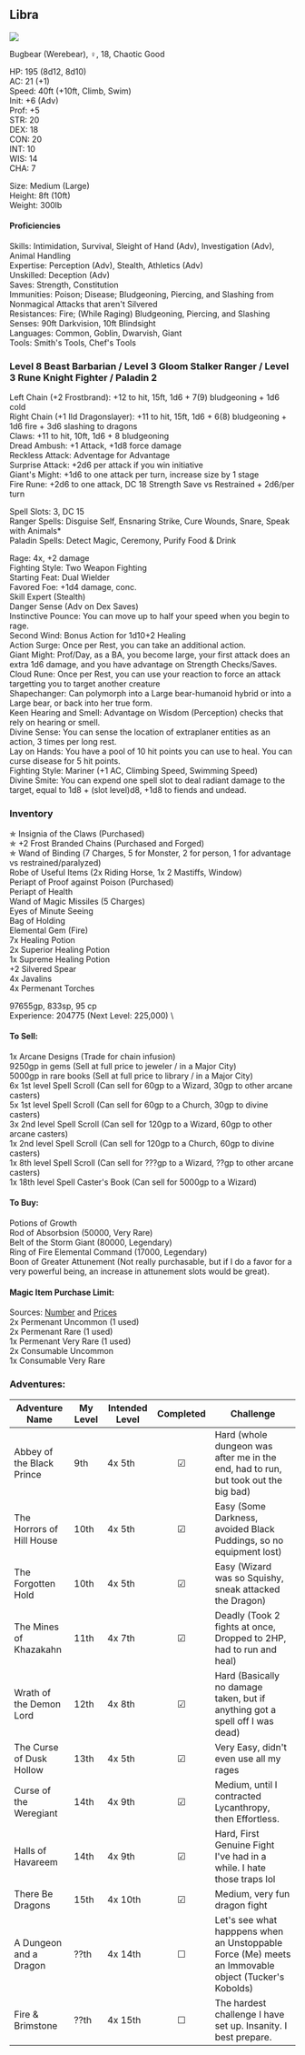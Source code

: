 ## Libra
![](https://64.media.tumblr.com/4e4cce80bdc8ba0e10ebd895228fe21f/tumblr_p628a5eK9Z1wanp9fo3_400.png)

Bugbear (Werebear), ♀, 18, Chaotic Good

HP: 195 (8d12, 8d10) \
AC: 21 (+1) \
Speed: 40ft (+10ft, Climb, Swim) \
Init: +6 (Adv) \
Prof: +5 \
STR: 20 \
DEX: 18 \
CON: 20 \
INT: 10 \
WIS: 14 \
CHA: 7 

Size: Medium (Large) \
Height: 8ft (10ft) \
Weight: 300lb

#### Proficiencies
Skills: Intimidation, Survival, Sleight of Hand (Adv), Investigation (Adv), Animal Handling \
Expertise: Perception (Adv), Stealth, Athletics (Adv) \
Unskilled: Deception (Adv) \
Saves: Strength, Constitution \
Immunities: Poison; Disease; Bludgeoning, Piercing, and Slashing from Nonmagical Attacks that aren't Silvered \
Resistances: Fire; (While Raging) Bludgeoning, Piercing, and Slashing \
Senses: 90ft Darkvision, 10ft Blindsight \
Languages: Common, Goblin, Dwarvish, Giant \
Tools: Smith's Tools, Chef's Tools

### Level 8 Beast Barbarian / Level 3 Gloom Stalker Ranger / Level 3 Rune Knight Fighter / Paladin 2 

Left Chain (+2 Frostbrand):  +12 to hit, 15ft, 1d6 + 7(9) bludgeoning + 1d6 cold \
Right Chain (+1 Ild Dragonslayer): +11 to hit, 15ft, 1d6 + 6(8) bludgeoning + 1d6 fire + 3d6 slashing to dragons \
Claws: +11 to hit, 10ft, 1d6 + 8 bludgeoning \
Dread Ambush: +1 Attack, +1d8 force damage \
Reckless Attack: Adventage for Advantage \
Surprise Attack: +2d6 per attack if you win initiative \
Giant's Might: +1d6 to one attack per turn, increase size by 1 stage \
Fire Rune: +2d6 to one attack, DC 18 Strength Save vs Restrained + 2d6/per turn

Spell Slots: 3, DC 15 \
Ranger Spells: Disguise Self, Ensnaring Strike, Cure Wounds, Snare, Speak with Animals* \
Paladin Spells: Detect Magic, Ceremony, Purify Food & Drink

Rage: 4x, +2 damage \
Fighting Style: Two Weapon Fighting \
Starting Feat: Dual Wielder \
Favored Foe: +1d4 damage, conc. \
Skill Expert (Stealth) \
Danger Sense (Adv on Dex Saves) \
Instinctive Pounce: You can move up to half your speed when you begin to rage. \
Second Wind: Bonus Action for 1d10+2 Healing \
Action Surge: Once per Rest, you can take an additional action. \
Giant Might: Prof/Day, as a BA, you become large, your first attack does an extra 1d6 damage, and you have advantage on Strength Checks/Saves. \
Cloud Rune: Once per Rest, you can use your reaction to force an attack targetting you to target another creature \
Shapechanger: Can polymorph into a Large bear-humanoid hybrid or into a Large bear, or back into her true form. \
Keen Hearing and Smell: Advantage on Wisdom (Perception) checks that rely on hearing or smell. \
Divine Sense: You can sense the location of extraplaner entities as an action, 3 times per long rest. \
Lay on Hands: You have a pool of 10 hit points you can use to heal. You can curse disease for 5 hit points. \
Fighting Style: Mariner (+1 AC, Climbing Speed, Swimming Speed) \
Divine Smite: You can expend one spell slot to deal radiant damage to the target, equal to 1d8 + (slot level)d8, +1d8 to fiends and undead. 

### Inventory
✯ Insignia of the Claws (Purchased) \
✯ +2 Frost Branded Chains (Purchased and Forged) \
✯ Wand of Binding (7 Charges, 5 for Monster, 2 for person, 1 for advantage vs restrained/paralyzed) \
Robe of Useful Items (2x Riding Horse, 1x 2 Mastiffs, Window) \
Periapt of Proof against Poison (Purchased) \
Periapt of Health \
Wand of Magic Missiles (5 Charges) \
Eyes of Minute Seeing \
Bag of Holding \
Elemental Gem (Fire) \
7x Healing Potion \
2x Superior Healing Potion \
1x Supreme Healing Potion \
+2 Silvered Spear \
4x Javalins \
4x Permenant Torches 

97655gp, 833sp, 95 cp \
Experience: 204775 (Next Level: 225,000) \

#### To Sell: 
1x Arcane Designs (Trade for chain infusion) \
9250gp in gems (Sell at full price to jeweler / in a Major City) \
5000gp in rare books (Sell at full price to library / in a Major City) \
6x 1st level Spell Scroll (Can sell for 60gp to a Wizard, 30gp to other arcane casters) \
5x 1st level Spell Scroll (Can sell for 60gp to a Church, 30gp to divine casters) \
3x 2nd level Spell Scroll (Can sell for 120gp to a Wizard, 60gp to other arcane casters) \
1x 2nd level Spell Scroll (Can sell for 120gp to a Church, 60gp to divine casters) \
1x 8th level Spell Scroll (Can sell for ???gp to a Wizard, ??gp to other arcane casters) \
1x 18th level Spell Caster's Book (Can sell for 5000gp to a Wizard) 



#### To Buy:
Potions of Growth \
Rod of Absorbsion (50000, Very Rare) \
Belt of the Storm Giant (80000, Legendary) \
Ring of Fire Elemental Command (17000, Legendary) \
Boon of Greater Attunement (Not really purchasable, but if I do a favor for a very powerful being, an increase in attunement slots would be great). 

#### Magic Item Purchase Limit: 
Sources: [Number](https://rpg.stackexchange.com/questions/89814/how-rare-are-magic-items-and-how-many-should-i-be-handing-out) and [Prices](https://drive.google.com/file/d/0B8XAiXpOfz9cMWt1RTBicmpmUDg/view?resourcekey=0-ceHUken0_UhQ3Apa6g4SJA) \
2x Permenant Uncommon (1 used) \
2x Permenant Rare (1 used) \
1x Permenant Very Rare (1 used) \
2x Consumable Uncommon \
1x Consumable Very Rare 

### Adventures:
| Adventure Name          | My Level | Intended Level | Completed | Challenge |
| ------------------------- | ------ | -------------- |:---:|-----|
| Abbey of the Black Prince |  9th   | 4x 5th         | ☑ | Hard (whole dungeon was after me in the end, had to run, but took out the big bad) |
| The Horrors of Hill House | 10th   | 4x 5th         | ☑ | Easy (Some Darkness, avoided Black Puddings, so no equipment lost) |
| The Forgotten Hold        | 10th   | 4x 5th         | ☑ | Easy (Wizard was so Squishy, sneak attacked the Dragon) |
| The Mines of Khazakahn    | 11th   | 4x 7th         | ☑ | Deadly (Took 2 fights at once, Dropped to 2HP, had to run and heal) |
| Wrath of the Demon Lord   | 12th   | 4x 8th         | ☑ | Hard (Basically no damage taken, but if anything got a spell off I was dead) |
| The Curse of Dusk Hollow  | 13th   | 4x 5th         | ☑ | Very Easy, didn't even use all my rages |
| Curse of the Weregiant    | 14th   | 4x 9th         | ☑ | Medium, until I contracted Lycanthropy, then Effortless. |
| Halls of Havareem         | 14th   | 4x 9th         | ☑ | Hard, First Genuine Fight I've had in a while. I hate those traps lol |
| There Be Dragons          | 15th   | 4x 10th        | ☑ | Medium, very fun dragon fight |
| A Dungeon and a Dragon    | ??th   | 4x 14th        | ☐ | Let's see what happpens when an Unstoppable Force (Me) meets an Immovable object (Tucker's Kobolds) |
| Fire & Brimstone          | ??th   | 4x 15th        | ☐ | The hardest challenge I have set up. Insanity. I best prepare. |
